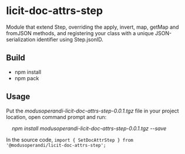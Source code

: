 # licit-doc-attrs-step
Module that extend Step, overriding the apply, invert, map, getMap and fromJSON methods, and registering your class with a unique JSON-serialization identifier using Step.jsonID.

## Build

 - npm install 
 - npm pack

## Usage

Put the *modusoperandi-licit-doc-attrs-step-0.0.1.tgz* file in your project location, open command prompt and run:

&nbsp;&nbsp;&nbsp;&nbsp;*npm install modusoperandi-licit-doc-attrs-step-0.0.1.tgz --save*

In the source code,
`import { SetDocAttrStep } from '@modusoperandi/licit-doc-attrs-step';`
